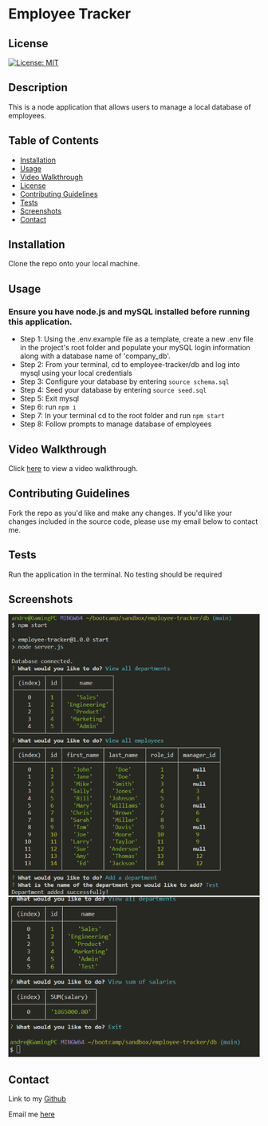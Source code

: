 # Employee Tracker

## License
[![License: MIT](https://img.shields.io/badge/License-MIT-yellow.svg)](https://opensource.org/licenses/MIT)

## Description
This is a node application that allows users to manage a local database of employees.

## Table of Contents
* [Installation](#installation)
* [Usage](#usage)
* [Video Walkthrough](#video-walkthrough)
* [License](#license)
* [Contributing Guidelines](#contributing-guidelines)
* [Tests](#tests)
* [Screenshots](#screenshots)
* [Contact](#contact)

## Installation
Clone the repo onto your local machine.

## Usage
### Ensure you have node.js and mySQL installed before running this application. 
- Step 1: Using the .env.example file as a template, create a new .env file in the project's root folder and populate your mySQL login information along with a database name of 'company_db'.
- Step 2: From your terminal, cd to employee-tracker/db and log into mysql using your local credentials
- Step 3: Configure your database by entering ```source schema.sql```
- Step 4: Seed your database by entering ```source seed.sql```
- Step 5: Exit mysql
- Step 6: run ```npm i```
- Step 7: In your terminal cd to the root folder and run ```npm start```
- Step 8: Follow prompts to manage database of employees

## Video Walkthrough
Click [here](https://drive.google.com/file/d/1y0pqPC9HQ1M7gzhRsVLdf3h3RfDbTz0w/view) to view a video walkthrough.

## Contributing Guidelines
Fork the repo as you'd like and make any changes. If you'd like your changes included in the source code, please use my email below to contact me.

## Tests
Run the application in the terminal. No testing should be required

## Screenshots
![Application preview 1](<assets/Screenshot 2023-12-10 212049.png>)
![Application Preview 2](<assets/Screenshot 2023-12-10 212105.png>)

## Contact
Link to my [Github](https://github.com/AndrewCMonson)

Email me [here](mailto:andrewmonson908@gmail.com)
